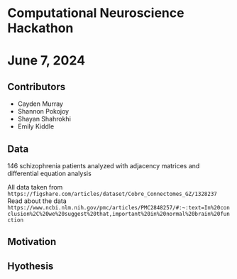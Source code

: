 # Computational Neuroscience Hackathon
# June 7, 2024

## Contributors
- Cayden Murray
- Shannon Pokojoy
- Shayan Shahrokhi
- Emily Kiddle

## Data
146 schizophrenia patients analyzed with adjacency matrices and differential equation analysis

All data taken from `https://figshare.com/articles/dataset/Cobre_Connectomes_GZ/1328237`
Read about the data `https://www.ncbi.nlm.nih.gov/pmc/articles/PMC2848257/#:~:text=In%20conclusion%2C%20we%20suggest%20that,important%20in%20normal%20brain%20function`

## Motivation

## Hyothesis
